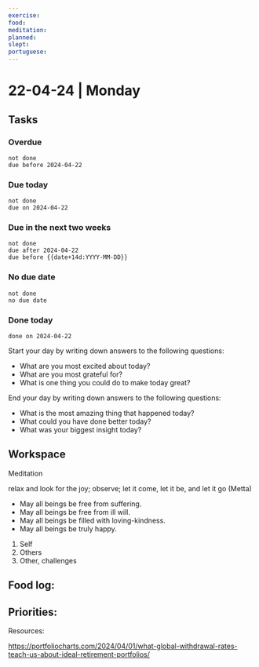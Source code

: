 ```yaml
---
exercise: 
food: 
meditation: 
planned: 
slept: 
portuguese:
---
```


# 22-04-24 | Monday

## Tasks
### Overdue
```tasks
not done
due before 2024-04-22
```

### Due today
```tasks
not done
due on 2024-04-22
```

### Due in the next two weeks
```tasks
not done
due after 2024-04-22
due before {{date+14d:YYYY-MM-DD}}
```

### No due date
```tasks
not done
no due date
```

### Done today
```tasks
done on 2024-04-22
```


Start your day by writing down answers to the following questions:

- What are you most excited about today? 
- What are you most grateful for? 
- What is one thing you could do to make today great?  

End your day by writing down answers to the following questions: 

- What is the most amazing thing that happened today? 
- What could you have done better today? 
- What was your biggest insight today?

## Workspace

Meditation 

relax and look for the joy; observe; let it come, let it be, and let it go
(Metta)
-   May all beings be free from suffering.
-   May all beings be free from ill will.
-   May all beings be filled with loving-kindness.
-   May all beings be truly happy.

1. Self
2. Others
3. Other, challenges

Food log:
- 

Priorities:
- 

Resources:

https://portfoliocharts.com/2024/04/01/what-global-withdrawal-rates-teach-us-about-ideal-retirement-portfolios/